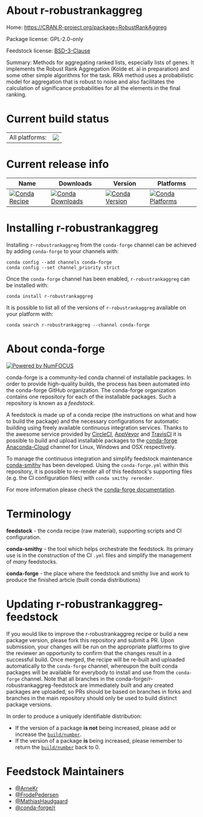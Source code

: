 About r-robustrankaggreg
========================

Home: https://CRAN.R-project.org/package=RobustRankAggreg

Package license: GPL-2.0-only

Feedstock license: [BSD-3-Clause](https://github.com/conda-forge/r-robustrankaggreg-feedstock/blob/master/LICENSE.txt)

Summary: Methods for aggregating ranked lists, especially lists of genes. It implements the Robust Rank Aggregation (Kolde et. al in preparation) and some other simple algorithms for the task. RRA method uses a probabilistic model for aggregation that is robust to noise and also facilitates the calculation of significance probabilities for all the elements in the final ranking.

Current build status
====================


<table><tr><td>All platforms:</td>
    <td>
      <a href="https://dev.azure.com/conda-forge/feedstock-builds/_build/latest?definitionId=1558&branchName=master">
        <img src="https://dev.azure.com/conda-forge/feedstock-builds/_apis/build/status/r-robustrankaggreg-feedstock?branchName=master">
      </a>
    </td>
  </tr>
</table>

Current release info
====================

| Name | Downloads | Version | Platforms |
| --- | --- | --- | --- |
| [![Conda Recipe](https://img.shields.io/badge/recipe-r--robustrankaggreg-green.svg)](https://anaconda.org/conda-forge/r-robustrankaggreg) | [![Conda Downloads](https://img.shields.io/conda/dn/conda-forge/r-robustrankaggreg.svg)](https://anaconda.org/conda-forge/r-robustrankaggreg) | [![Conda Version](https://img.shields.io/conda/vn/conda-forge/r-robustrankaggreg.svg)](https://anaconda.org/conda-forge/r-robustrankaggreg) | [![Conda Platforms](https://img.shields.io/conda/pn/conda-forge/r-robustrankaggreg.svg)](https://anaconda.org/conda-forge/r-robustrankaggreg) |

Installing r-robustrankaggreg
=============================

Installing `r-robustrankaggreg` from the `conda-forge` channel can be achieved by adding `conda-forge` to your channels with:

```
conda config --add channels conda-forge
conda config --set channel_priority strict
```

Once the `conda-forge` channel has been enabled, `r-robustrankaggreg` can be installed with:

```
conda install r-robustrankaggreg
```

It is possible to list all of the versions of `r-robustrankaggreg` available on your platform with:

```
conda search r-robustrankaggreg --channel conda-forge
```


About conda-forge
=================

[![Powered by
NumFOCUS](https://img.shields.io/badge/powered%20by-NumFOCUS-orange.svg?style=flat&colorA=E1523D&colorB=007D8A)](https://numfocus.org)

conda-forge is a community-led conda channel of installable packages.
In order to provide high-quality builds, the process has been automated into the
conda-forge GitHub organization. The conda-forge organization contains one repository
for each of the installable packages. Such a repository is known as a *feedstock*.

A feedstock is made up of a conda recipe (the instructions on what and how to build
the package) and the necessary configurations for automatic building using freely
available continuous integration services. Thanks to the awesome service provided by
[CircleCI](https://circleci.com/), [AppVeyor](https://www.appveyor.com/)
and [TravisCI](https://travis-ci.com/) it is possible to build and upload installable
packages to the [conda-forge](https://anaconda.org/conda-forge)
[Anaconda-Cloud](https://anaconda.org/) channel for Linux, Windows and OSX respectively.

To manage the continuous integration and simplify feedstock maintenance
[conda-smithy](https://github.com/conda-forge/conda-smithy) has been developed.
Using the ``conda-forge.yml`` within this repository, it is possible to re-render all of
this feedstock's supporting files (e.g. the CI configuration files) with ``conda smithy rerender``.

For more information please check the [conda-forge documentation](https://conda-forge.org/docs/).

Terminology
===========

**feedstock** - the conda recipe (raw material), supporting scripts and CI configuration.

**conda-smithy** - the tool which helps orchestrate the feedstock.
                   Its primary use is in the construction of the CI ``.yml`` files
                   and simplify the management of *many* feedstocks.

**conda-forge** - the place where the feedstock and smithy live and work to
                  produce the finished article (built conda distributions)


Updating r-robustrankaggreg-feedstock
=====================================

If you would like to improve the r-robustrankaggreg recipe or build a new
package version, please fork this repository and submit a PR. Upon submission,
your changes will be run on the appropriate platforms to give the reviewer an
opportunity to confirm that the changes result in a successful build. Once
merged, the recipe will be re-built and uploaded automatically to the
`conda-forge` channel, whereupon the built conda packages will be available for
everybody to install and use from the `conda-forge` channel.
Note that all branches in the conda-forge/r-robustrankaggreg-feedstock are
immediately built and any created packages are uploaded, so PRs should be based
on branches in forks and branches in the main repository should only be used to
build distinct package versions.

In order to produce a uniquely identifiable distribution:
 * If the version of a package **is not** being increased, please add or increase
   the [``build/number``](https://docs.conda.io/projects/conda-build/en/latest/resources/define-metadata.html#build-number-and-string).
 * If the version of a package **is** being increased, please remember to return
   the [``build/number``](https://docs.conda.io/projects/conda-build/en/latest/resources/define-metadata.html#build-number-and-string)
   back to 0.

Feedstock Maintainers
=====================

* [@ArneKr](https://github.com/ArneKr/)
* [@FrodePedersen](https://github.com/FrodePedersen/)
* [@MathiasHaudgaard](https://github.com/MathiasHaudgaard/)
* [@conda-forge/r](https://github.com/conda-forge/r/)

